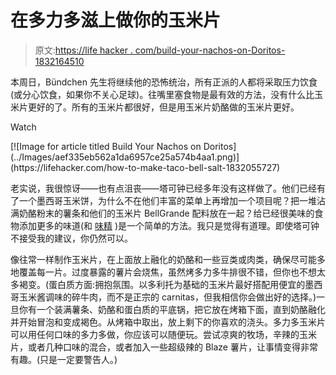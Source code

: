 # 在多力多滋上做你的玉米片

> 原文:[https://life hacker . com/build-your-nachos-on-Doritos-1832164510](https://lifehacker.com/build-your-nachos-on-doritos-1832164510)

本周日，Bündchen 先生将继续他的恐怖统治，所有正派的人都将采取压力饮食(或分心饮食，如果你不关心足球)。往嘴里塞食物是最有效的方法，没有什么比玉米片更好的了。所有的玉米片都很好，但是用玉米片奶酪做的玉米片更好。

Watch

<aside data-commerce-source="inset" class="sc-16a0mhj-2 gAjHzr">[![Image for article titled Build Your Nachos on Doritos](../Images/aef335eb562a1da6957ce25a574b4aa1.png)](https://lifehacker.com/how-to-make-taco-bell-salt-1832055727)</aside>

老实说，我很惊讶——也有点沮丧——塔可钟已经多年没有这样做了。他们已经有了一个墨西哥玉米饼，为什么不在他们丰富的菜单上再增加一个项目呢？把一堆沾满奶酪粉末的薯条和他们的玉米片 BellGrande 配料放在一起？给已经很美味的食物添加更多的味道(和 [味精](https://skillet.lifehacker.com/put-msg-in-everything-you-cowards-1831721707) )是一个简单的方法。我只是觉得有道理。即使塔可钟不接受我的建议，你仍然可以。

像往常一样制作玉米片，在上面放上融化的奶酪和一些豆类或肉类，确保尽可能多地覆盖每一片。过度暴露的薯片会烧焦，虽然烤多力多牛排很不错，但你也不想太多褐变。(蛋白质方面:拥抱氛围。以多利托为基础的玉米片最好搭配用便宜的墨西哥玉米酱调味的碎牛肉，而不是正宗的 carnitas，但我相信你会做出好的选择。)一旦你有一个装满薯条、奶酪和蛋白质的平底锅，把它放在烤箱下面，直到奶酪融化并开始冒泡和变成褐色。从烤箱中取出，放上剩下的你喜欢的浇头。多力多玉米片可以用任何口味的多力多做，你应该可以随便玩。尝试凉爽的牧场，辛辣的玉米片，或者几种口味的混合，或者加入一些超级辣的 Blaze 薯片，让事情变得非常有趣。(只是一定要警告人。)